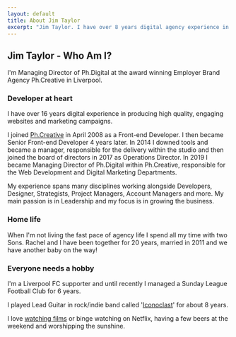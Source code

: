 ```yaml
---
layout: default
title: About Jim Taylor
excerpt: "Jim Taylor. I have over 8 years digital agency experience in producing high quality, engaging websites."
---
```

<div class="row">
<section class="col-sm-10 col-sm-offset-1 col-md-8 col-md-offset-2">
    <h1 class="page-header">Jim Taylor - Who Am I?</h1>
    <p class="lead">I'm Managing Director of Ph.Digital at the award winning Employer Brand Agency Ph.Creative in Liverpool.</p>
    <div class="row">
      <div class="col-md-6">        
        <h3>Developer at heart</h3>       
        <p>I have over 16 years digital experience in producing high quality, engaging websites and marketing campaigns.</p>
        <p>I joined <a href="http://www.ph-creative.com" target="_blank">Ph.Creative</a> in April 2008 as a Front-end Developer. I then became Senior Front-end Developer 4 years later. In 2014 I downed tools and became a manager, responsible for the delivery within the studio and then joined the board of directors in 2017 as Operations Director. In 2019 I became Managing Director of Ph.Digital within Ph.Creative, responsible for the Web Development and Digital Marketing Departments.</p>
        <p>My experience spans many disciplines working alongside Developers, Designer, Strategists, Project Managers, Account Managers and more. My main passion is in Leadership and my focus is in growing the business.</p>
      </div>
      <div class="col-md-6">        
        <h3>Home life</h3>
        <p>When I'm not living the fast pace of agency life I spend all my time with  two Sons. Rachel and I have been together for 20 years, married in 2011 and we have another baby on the way!</p>
        <h3>Everyone needs a hobby</h3>
        <p>I'm a Liverpool FC supporter and until recently I managed a Sunday League Football Club for 6 years.</p>
        <p>I played Lead Guitar in rock/indie band called '<a href="https://soundcloud.com/user-466017660/sets/the-boot-estate" target="_blank">Iconoclast</a>' for about 8 years.</p>
        <p>I love <a href="https://letterboxd.com/jamesicon/films/" target="_blank">watching films</a> or binge watching on Netflix, having a few beers at the weekend and worshipping the sunshine.</p>
      </div>      
</div>
